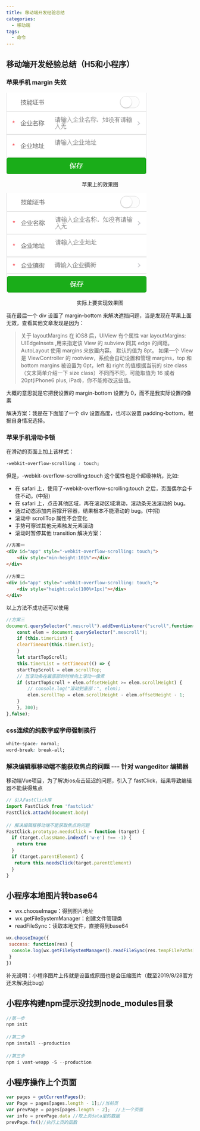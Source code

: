 ```yaml
---
title: 移动端开发经验总结
categories:
  - 移动端
tags:
  - 命令
---
```

## 移动端开发经验总结（H5和小程序）
### 苹果手机 margin 失效

![苹果效果图](前端移动端开发经验总结/1.png)

<center>苹果上的效果图</center>

![苹果效果图](前端移动端开发经验总结/2.png)

<center>实际上要实现效果图</center>

我在最后一个 div 设置了 margin-bottom 来解决遮挡问题，当是发现在苹果上面无效，查看其他文章发现是因为：

> 关于 layoutMargins 在 iOS8 后，UIView 有个属性 var layoutMargins: UIEdgeInsets ,用来指定该 View 的 subview 同其 edge 的间距。AutoLayout 使用 margins 来放置内容。 默认的值为 8pt。
> 如果一个 View 是 ViewController 的 rootview，系统会自动设置和管理 margins，top 和 bottom margins 被设置为 0pt，left 和 right 的值根据当前的 size class （文末简单介绍一下 size class）不同而不同，可能取值为 16 或者 20pt(iPhone6 plus, iPad)，你不能修改这些值。

大概的意思就是它把我设置的 margin-bottom 设置为 0，而不是我实际设置的像素

解决方案：我是在下面加了一个 div 设置高度，也可以设置 padding-bottom，根据自身情况选择。

### 苹果手机滑动卡顿

在滑动的页面上加上该样式：

```css
-webkit-overflow-scrolling : touch;
```

但是，-webkit-overflow-scrolling:touch 这个属性也是个超级神坑，比如:

- 在 safari 上，使用了-webkit-overflow-scrolling:touch 之后，页面偶尔会卡住不动。(中招)
- 在 safari 上，点击其他区域，再在滚动区域滑动，滚动条无法滚动的 bug。
- 通过动态添加内容撑开容器，结果根本不能滑动的 bug。(中招)
- 滚动中 scrollTop 属性不会变化
- 手势可穿过其他元素触发元素滚动
- 滚动时暂停其他 transition
  解决方案：

``` html
//方案一
<div id="app" style="-webkit-overflow-scrolling: touch;">
    <div style="min-height:101%"></div>
</div>

//方案二
<div id="app" style="-webkit-overflow-scrolling: touch;">
    <div style="height:calc(100%+1px)"></div>
</div>
```
以上方法不成功还可以使用
```javaScript
//方案三
document.querySelector(".mescroll").addEventListener("scroll",function() {
    const elem = document.querySelector(".mescroll");
    if (this.timerList) {
    clearTimeout(this.timerList);
    }
    let startTopScroll;
    this.timerList = setTimeout(() => {
    startTopScroll = elem.scrollTop;
    // 当滚动条在最底部的时候向上滚动一像素
    if (startTopScroll + elem.offsetHeight >= elem.scrollHeight) {
        // console.log("滚动到底部：", elem);
        elem.scrollTop = elem.scrollHeight - elem.offsetHeight - 1;
    }
    }, 300);
},false);
```
### css连续的纯数字或字母强制换行

```css
white-space: normal;
word-break: break-all;
```
### 解决编辑框移动端不能获取焦点的问题 --- 针对 wangeditor 编辑器

移动端Vue项目，为了解决ios点击延迟的问题，引入了 fastClick，结果导致编辑器不能获得焦点

```javaScript
// 引入FastClick库
import FastClick from 'fastclick'
FastClick.attach(document.body)

// 解决编辑框移动端不能获取焦点的问题
FastClick.prototype.needsClick = function (target) {
  if (target.className.indexOf('w-e') !== -1) {
    return true
  }
  if (target.parentElement) {
   return this.needsClick(target.parentElement)
  }
}
```
## 小程序本地图片转base64

+ wx.chooseImage：得到图片地址
+ wx.getFileSystemManager：创建文件管理类
+ readFileSync：读取本地文件，直接得到base64
```javaScript
wx.chooseImage({
 success: function(res) {
  console.log(wx.getFileSystemManager().readFileSync(res.tempFilePaths[0], "base64"))
 }
})
```
补充说明：小程序图片上传就是设置成原图也是会压缩图片（截至2019/8/28官方还未解决此bug）

## 小程序构建npm提示没找到node_modules目录

```javaScript
//第一步
npm init

//第二步
npm install --production

//第三步
npm i vant-weapp -S --production
```
## 小程序操作上个页面

```javaScript
var pages = getCurrentPages();
var Page = pages[pages.length - 1];//当前页
var prevPage = pages[pages.length - 2];  //上一个页面
var info = prevPage.data //取上页data里的数据
prevPage.fn()//执行上页的函数
```